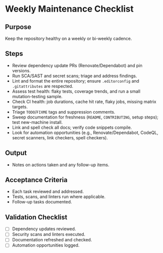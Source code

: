 <!-- Licensed under CC-BY 4.0. -->

# Weekly Maintenance Checklist

## Purpose
Keep the repository healthy on a weekly or bi-weekly cadence.

## Steps
- Review dependency update PRs (Renovate/Dependabot) and pin versions.
- Run SCA/SAST and secret scans; triage and address findings.
- Lint and format the entire repository; ensure `.editorconfig` and `.gitattributes` are respected.
- Assess test health: flaky tests, coverage trends, and run a small mutation-testing sample.
- Check CI health: job durations, cache hit rate, flaky jobs, missing matrix targets.
- Triage `TODO`/`FIXME` tags and suppression comments.
- Sweep documentation for freshness (`README`, `CONTRIBUTING`, setup steps); test new-machine install.
- Link and spell check all docs; verify code snippets compile.
- Look for automation opportunities (e.g., Renovate/Dependabot, CodeQL, secret scanners, link checkers, spell checkers).

## Output
- Notes on actions taken and any follow-up items.

## Acceptance Criteria
- Each task reviewed and addressed.
- Tests, scans, and linters run where applicable.
- Follow-up tasks documented.

## Validation Checklist
- [ ] Dependency updates reviewed.
- [ ] Security scans and linters executed.
- [ ] Documentation refreshed and checked.
- [ ] Automation opportunities logged.
